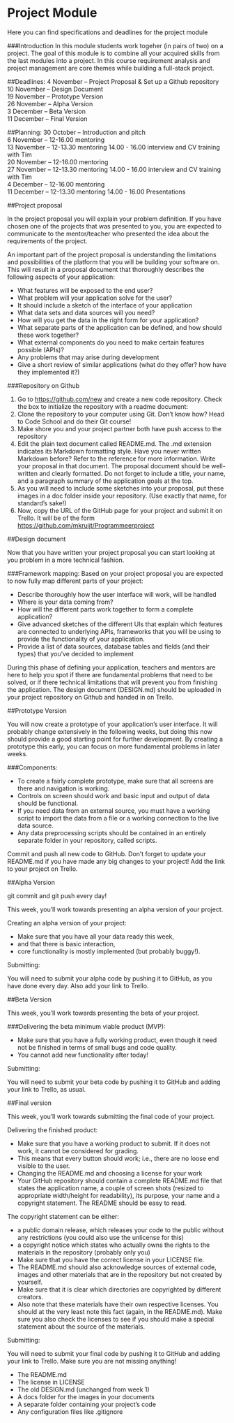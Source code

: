 # Project Module
Here you can find specifications and deadlines for the project module

###Introduction
In this module students work togeher (in pairs of two) on a project. The goal of this module is to combine all your acquired skills from the last modules into a project. In this course requirement analysis and project management are core themes while building a full-stack project.

##Deadlines:
4 November – Project Proposal & Set up a Github repository
<br>10 November – Design Document
<br>19 November – Prototype Version
<br>26 November – Alpha Version
<br>3 December – Beta Version
<br>11 December – Final Version

##Planning:
30 October – Introduction and pitch
<br>6 November – 12-16.00 mentoring
<br>13 November – 12-13.30 mentoring 14.00 - 16.00 interview and CV training with Tim
<br>20 November – 12-16.00 mentoring
<br>27 November – 12-13.30 mentoring 14.00 - 16.00 interview and CV training with Tim
<br>4 December – 12-16.00 mentoring
<br>11 December – 12-13.30 mentoring 14.00 - 16.00 Presentations

##Project proposal

In the project proposal you will explain your problem definition. If you have chosen one of the projects that was presented to you, you are expected to communicate to the mentor/teacher who presented the idea about the requirements of the project.

An important part of the project proposal is understanding the limitations and possibilities of the platform that you will be building your software on. This will result in a proposal document that thoroughly describes the following aspects of your application:
 * What features will be exposed to the end user?
 * What problem will your application solve for the user?
 * It should include a sketch of the interface of your application
 * What data sets and data sources will you need?
 * How will you get the data in the right form for your application?
 * What separate parts of the application can be defined, and how should these work together?
 * What external components do you need to make certain features possible (APIs)?
 * Any problems that may arise during development
 * Give a short review of similar applications (what do they offer? how have they implemented it?)

###Repository on Github

1. Go to https://github.com/new and create a new code repository. Check the box to initialize the repository with a readme document:
2. Clone the repository to your computer using Git. Don’t know how? Head to Code School and do their Git course!
3. Make shore you and your project partner both have push access to the repository
4. Edit the plain text document called README.md. The .md extension indicates its Markdown formatting style. Have you never written Markdown before? Refer to the reference for more information. Write your proposal in that document. The proposal document should be well-written and clearly formatted. Do not forget to include a title, your name, and a paragraph summary of the application goals at the top.
4. As you will need to include some sketches into your proposal, put these images in a doc folder inside your repository. (Use exactly that name, for standard’s sake!)
5. Now, copy the URL of the GitHub page for your project and submit it on Trello. It will be of the form https://github.com/mkruijt/Programmeerproject

##Design document

Now that you have written your project proposal you can start looking at you problem in a more technical fashion.

###Framework mapping:
Based on your project proposal you are expected to now fully map different parts of your project:
 * Describe thoroughly how the user interface will work, will be handled
 * Where is your data coming from?
 * How will the different parts work together to form a complete application?
 * Give advanced sketches of the different UIs that explain which features are connected to underlying APIs, frameworks that you will be using to provide the functionality of your application.
 * Provide a list of data sources, database tables and fields (and their types) that you’ve decided to implement

During this phase of defining your application, teachers and mentors are here to help you spot if there are fundamental problems that need to be solved, or if there technical limitations that will prevent you from finishing the application.
The design document (DESIGN.md) should be uploaded in your project repository on Github and handed in on Trello.
 	
##Prototype Version

You will now create a prototype of your application’s user interface. It will probably change extensively in the following weeks, but doing this now should provide a good starting point for further development. By creating a prototype this early, you can focus on more fundamental problems in later weeks.

###Components:
 * To create a fairly complete prototype, make sure that all screens are there and navigation is working. 
 * Controls on screen should work and basic input and output of data should be functional.
 * If you need data from an external source, you must have a working script to import the data from a file or a working connection to the live data source.
 * Any data preprocessing scripts should be contained in an entirely separate folder in your repository, called scripts.

Commit and push all new code to GitHub. Don’t forget to update your README.md if you have made any big changes to your project! Add the link to your project on Trello.
	
##Alpha Version

git commit and git push every day!

This week, you’ll work towards presenting an alpha version of your project. 

Creating an alpha version of your project:
 * Make sure that you have all your data ready this week, 
 * and that there is basic interaction, 
 * core functionality is mostly implemented (but probably buggy!).
	
Submitting:

You will need to submit your alpha code by pushing it to GitHub, as you have done every day. Also add your link to Trello.

##Beta Version

This week, you’ll work towards presenting the beta of your project. 

###Delivering the beta minimum viable product (MVP):
 * Make sure that you have a fully working product, even though it need not be finished in terms of small bugs and code quality. 
 * You cannot add new functionality after today!

Submitting:

You will need to submit your beta code by pushing it to GitHub and adding your link to Trello, as usual.

##Final version

This week, you’ll work towards submitting the final code of your project.  

Delivering the finished product:
 * Make sure that you have a working product to submit. If it does not work, it cannot be considered for grading. 
 * This means that every button should work; i.e., there are no loose end visible to the user.
 * Changing the README.md and choosing a license for your work
 * Your GitHub repository should contain a complete README.md file that states the application name, a couple of screen shots (resized to appropriate width/height for readability), its purpose, your name and a copyright statement. The README should be easy to read.

The copyright statement can be either:
 * a public domain release, which releases your code to the public without any restrictions (you could also use the unlicense for this)
 * a copyright notice which states who actually owns the rights to the materials in the repository (probably only you)
 * Make sure that you have the correct license in your LICENSE file.
 * The README.md should also acknowledge sources of external code, images and other materials that are in the repository but not created by yourself. 
 * Make sure that it is clear which directories are copyrighted by different creators.
 * Also note that these materials have their own respective licenses. You should at the very least note this fact (again, in the README.md). Make sure you also check the licenses to see if you should make a special statement about the source of the materials.

Submitting:

You will need to submit your final code by pushing it to GitHub and adding your link to Trello. Make sure you are not missing anything!

 * The README.md
 * The license in LICENSE
 * The old DESIGN.md (unchanged from week 1)
 * A docs folder for the images in your documents
 * A separate folder containing your project’s code
 * Any configuration files like .gitignore
